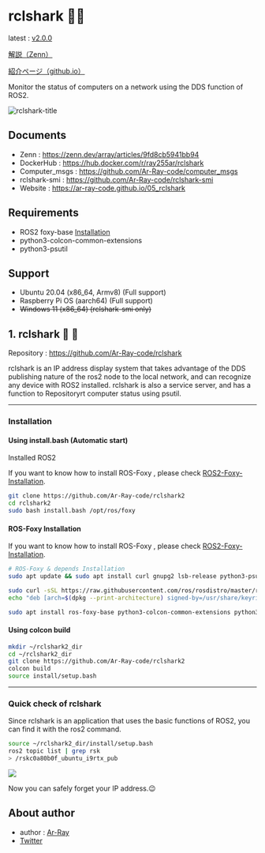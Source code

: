 # rclshark​ :turtle::shark:

latest : [v2.0.0](https://github.com/Ar-Ray-code/rclshark2/releases/tag/v2.0.0)

[解説（Zenn）](https://zenn.dev/array/articles/9fd8cb5941bb94)

[紹介ページ（github.io）](https://ar-ray-code.github.io/05_rclshark/index.html)

Monitor the status of computers on a network using the DDS function of ROS2.

![rclshark-title](images_for_readme/rclshark-title.png)

## Documents

- Zenn : https://zenn.dev/array/articles/9fd8cb5941bb94
- DockerHub : https://hub.docker.com/r/ray255ar/rclshark
- Computer_msgs : https://github.com/Ar-Ray-code/computer_msgs
- rclshark-smi : https://github.com/Ar-Ray-code/rclshark-smi
- Website : https://ar-ray-code.github.io/05_rclshark

## Requirements

- ROS2 foxy-base [Installation](https://docs.ros.org/en/foxy/Installation.html)
- python3-colcon-common-extensions
- python3-psutil

## Support

- Ubuntu 20.04 (x86_64, Armv8) (Full support)
- Raspberry Pi OS (aarch64) (Full support)
- <del>Windows 11 (x86_64) (rclshark-smi only)



## 1. rclshark​ :turtle: :shark:

Repository : https://github.com/Ar-Ray-code/rclshark

rclshark is an IP address display system that takes advantage of the DDS publishing nature of the ros2 node to the local network, and can recognize any device with ROS2 installed.
rclshark is also a service server, and has a function to Repositoryrt computer status using psutil.

<!-- See [rclshark-smi](https://github.com/Ar-Ray-code/rclshark#rclshark-smi-turtle-shark) for details. -->

---

### Installation

#### Using install.bash (Automatic start)

Installed ROS2

If you want to know how to install ROS-Foxy , please check [ROS2-Foxy-Installation](https://docs.ros.org/en/foxy/Installation/Ubuntu-Install-Debians.html).

```bash
git clone https://github.com/Ar-Ray-code/rclshark2
cd rclshark2
sudo bash install.bash /opt/ros/foxy
```

#### ROS-Foxy Installation

If you want to know how to install ROS-Foxy , please check [ROS2-Foxy-Installation](https://docs.ros.org/en/foxy/Installation/Ubuntu-Install-Debians.html).

```bash
# ROS-Foxy & depends Installation
sudo apt update && sudo apt install curl gnupg2 lsb-release python3-psutil python3-colcon-common-extensions build-essential git

sudo curl -sSL https://raw.githubusercontent.com/ros/rosdistro/master/ros.key  -o /usr/share/keyrings/ros-archive-keyring.gpg
echo "deb [arch=$(dpkg --print-architecture) signed-by=/usr/share/keyrings/ros-archive-keyring.gpg] http://packages.ros.org/ros2/ubuntu $(lsb_release -cs) main" | sudo tee /etc/apt/sources.list.d/ros2.list > /dev/null

sudo apt install ros-foxy-base python3-colcon-common-extensions python3-psutil g++ cmake
```

#### Using colcon build

```bash
mkdir ~/rclshark2_dir
cd ~/rclshark2_dir
git clone https://github.com/Ar-Ray-code/rclshark2
colcon build
source install/setup.bash
```

---

### Quick check of rclshark

Since rclshark is an application that uses the basic functions of ROS2, you can find it with the ros2 command.

```bash
source ~/rclshark2_dir/install/setup.bash
ros2 topic list | grep rsk
> /rskc0a80b0f_ubuntu_i9rtx_pub
```

![](images_for_readme/rclshark_rostopic.png)


Now you can safely forget your IP address.:wink:

<!-- rosidl generate -o gen -t py -I$(ros2 pkg prefix --share std_msgs)/.. -->

<!-- ## 2. rclshark-smi (v1.0.0)​ :turtle: :shark:

Repository : https://github.com/Ar-Ray-code/rclshark-smi

rclshark2 is not supported. -->

## About author

- author : [Ar-Ray](https://github.com/Ar-Ray-code)
- [Twitter](https://twitter.com/Ray255Ar)


